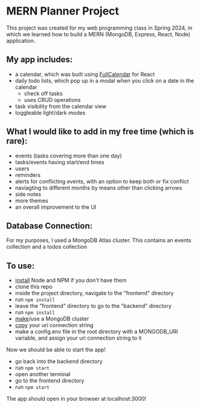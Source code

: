 # MERN Planner Project
This project was created for my web programming class in Spring 2024, in which we learned how to build a MERN (MongoDB, Express, React, Node) application.

## My app includes:
- a calendar, which was built using [FullCalendar](https://fullcalendar.io/docs) for React
- daily todo lists, which pop up in a modal when you click on a date in the calendar
  - check off tasks
  - uses CRUD operations
- task visibility from the calendar view
- toggleable light/dark modes

## What I would like to add in my free time (which is rare):
- events (tasks covering more than one day)
- tasks/events having start/end times
- users
- reminders
- alerts for conflicting events, with an option to keep both or fix conflict
- naviagting to different months by means other than clicking arrows
- side notes
- more themes
- an overall improvement to the UI

## Database Connection:
For my purposes, I used a MongoDB Atlas cluster. This contains an events collection and a todos collection

## To use:
- [install](https://nodejs.org/en) Node and NPM if you don't have them
- clone this repo
- inside the project directory, navigate to the "frontend" directory
- run ```npm install```
- leave the "frontend" directory to go to the "backend" directory
- run ```npm install```
- [make](https://www.mongodb.com/docs/atlas/tutorial/create-new-cluster/?msockid=2b00b33a7b60689e15eaa7f57aa26956)/use a MongoDB cluster
- [copy](https://www.mongodb.com/docs/manual/reference/connection-string/#:~:text=If%20you%20selected%20a%20tool%2C%20download%20the%20tool.,the%20connection%20string%20with%20the%20database%20user%27s%20credentials.?msockid=2b00b33a7b60689e15eaa7f57aa26956) your uri connection string
- make a config.env file in the root directory with a MONGODB_URI variable, and assign your uri connection string to it

Now we should be able to start the app!
- go back into the backend directory
- run ```npm start```
- open another terminal
- go to the frontend directory
- run ```npm start```
  
The app should open in your browser at localhost:3000!
